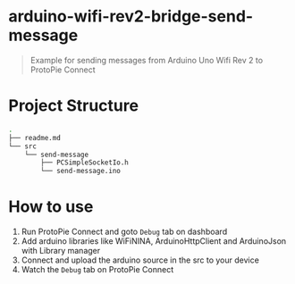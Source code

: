 # arduino-wifi-rev2-bridge-send-message

> Example for sending messages from Arduino Uno Wifi Rev 2 to ProtoPie Connect

# Project Structure

```sh
.
├── readme.md
└── src
    └── send-message
        ├── PCSimpleSocketIo.h
        └── send-message.ino
```

# How to use

1. Run ProtoPie Connect and goto `Debug` tab on dashboard
2. Add arduino libraries like WiFiNINA, ArduinoHttpClient and ArduinoJson with Library manager
3. Connect and upload the arduino source in the src to your device
4. Watch the `Debug` tab on ProtoPie Connect
